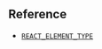 ## Reference

- [`REACT_ELEMENT_TYPE`](https://github.com/facebook/react/blob/v18.3.1/packages/shared/ReactSymbols.js#L15)